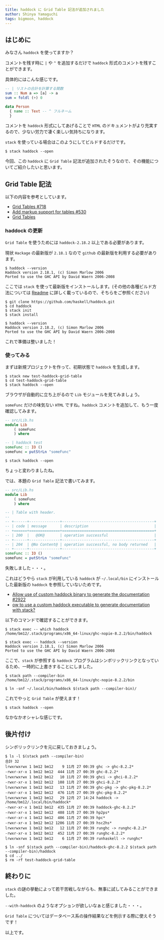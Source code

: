```yaml
---
title: haddock に Grid Table 記法が追加されました
author: Shinya Yamaguchi
tags: bigmoon, haddock
---
```


## はじめに

みなさん `haddock` を使ってますか？

コメントを残す時に `|` や `^` を追加するだけで `haddock` 形式のコメントを残すことができます。

具体的にはこんな感じです。

```haskell
-- | リストの合計を計算する関数
sum :: Num a => [a] -> a
sum = foldl (+) 0

data Person
  { name :: Text -- ^ フルネーム
  }
```

コメントを `haddock` 形式にしてあげることで `HTML` のドキュメントがより充実するので、少ない労力で凄く楽しい気持ちになります。

`stack` を使っている場合はこのようにしてビルドするだけです。

```shell
$ stack haddock --open
```

今回、この `haddock` に `Grid Table` 記法が追加されたそうなので、その機能についてご紹介したいと思います。

<!--more-->

## Grid Table 記法

以下の内容を参考としています。

- [Grid Tables #718](https://github.com/haskell/haddock/pull/718)
- [Add markup support for tables #530](https://github.com/haskell/haddock/issues/530)
- [Grid Tables](http://haskell-haddock.readthedocs.io/en/latest/markup.html#grid-tables)

### haddock の更新

`Grid Table` を使うためには `haddock-2.18.2` 以上である必要があります。

現状 `Hackage` の最新版が `2.18.1` なので `github` の最新版を利用する必要があります。

```shell
$ haddock --version
Haddock version 2.18.1, (c) Simon Marlow 2006
Ported to use the GHC API by David Waern 2006-2008
```

ここでは `stack` を使って最新版をインストールします。(その他の各種ビルド方法については [Readme](https://github.com/haskell/haddock#hacking) に詳しく載っているので、そちらをご参照ください)

```shell
$ git clone https://github.com/haskell/haddock.git
$ cd haddock
$ stack init
$ stack install

$ haddock --version
Haddock version 2.18.2, (c) Simon Marlow 2006
Ported to use the GHC API by David Waern 2006-2008
```

これで準備は整いました！

### 使ってみる

まずは新規プロジェクトを作って、初期状態で `haddock` を生成します。

```shell
$ stack new test-haddock-grid-table
$ cd test-haddock-grid-table
$ stack haddock --open
```

ブラウザが自動的に立ち上がるので `Lib` モジュールを見てみましょう。

`someFunc` だけの味気ない `HTML` ですね。`haddock` コメントを追加して、もう一度確認してみます。

```haskell
-- src/Lib.hs
module Lib
    ( someFunc
    ) where

-- | haddock test
someFunc :: IO ()
someFunc = putStrLn "someFunc"
```

```shell
$ stack haddock --open
```

ちょっと変わりましたね。

では、本題の `Grid Table` 記法で書いてみます。

```haskell
-- src/Lib.hs
module Lib
    ( someFunc
    ) where

-- | Table with header.
--
-- +------+--------------+------------------------------------------+
-- | code | message      | description                              |
-- +======+==============+==========================================+
-- | 200  |   @OK@       | operation successful                     |
-- +------+--------------+------------------------------------------+
-- | 204  | @No Content@ | operation successful, no body returned   |
-- +------+--------------+------------------------------------------+
someFunc :: IO ()
someFunc = putStrLn "someFunc"
```

失敗しました・・・。

これはどうやら `stack` が利用している `haddock` が `~/.local/bin` にインストールした最新版の `haddock` を参照していないためです。

- [Allow use of custom haddock binary to generate the documentation #2922](https://github.com/commercialhaskell/stack/issues/2922)
- [ow to use a custom haddock executable to generate documentation with stack?](https://stackoverflow.com/questions/41628606/how-to-use-a-custom-haddock-executable-to-generate-documentation-with-stack)

以下のコマンドで確認することができます。

```shell
$ stack exec -- which haddock
/home/bm12/.stack/programs/x86_64-linux/ghc-nopie-8.2.2/bin/haddock

$ stack exec -- haddock --version
Haddock version 2.18.1, (c) Simon Marlow 2006
Ported to use the GHC API by David Waern 2006-2008
```

ここで、`stack` が参照する `haddock` プログラムはシンボリックリンクとなっているため、一時的に上書きすることにしました。

```shell
$ stack path --compiler-bin
/home/bm12/.stack/programs/x86_64-linux/ghc-nopie-8.2.2/bin

$ ln -snf ~/.local/bin/haddock $(stack path --compiler-bin)/
```

これでやっと `Grid Table` が使えます！

```shell
$ stack haddock --open
```

なかなかオシャレな感じです。

## 後片付け

シンボリックリンクを元に戻しておきましょう。

```shell
$ ls -l $(stack path --compiler-bin)
合計 32
lrwxrwxrwx 1 bm12 bm12    9 11月 27 00:39 ghc -> ghc-8.2.2*
-rwxr-xr-x 1 bm12 bm12  444 11月 27 00:39 ghc-8.2.2*
lrwxrwxrwx 1 bm12 bm12   10 11月 27 00:39 ghci -> ghci-8.2.2*
-rwxr-xr-x 1 bm12 bm12  108 11月 27 00:39 ghci-8.2.2*
lrwxrwxrwx 1 bm12 bm12   13 11月 27 00:39 ghc-pkg -> ghc-pkg-8.2.2*
-rwxr-xr-x 1 bm12 bm12  476 11月 27 00:39 ghc-pkg-8.2.2*
lrwxrwxrwx 1 bm12 bm12   29 12月 27 14:24 haddock -> /home/bm12/.local/bin/haddock*
-rwxr-xr-x 1 bm12 bm12  435 11月 27 00:39 haddock-ghc-8.2.2*
-rwxr-xr-x 1 bm12 bm12  408 11月 27 00:39 hp2ps*
-rwxr-xr-x 1 bm12 bm12  406 11月 27 00:39 hpc*
-rwxr-xr-x 1 bm12 bm12 1206 11月 27 00:39 hsc2hs*
lrwxrwxrwx 1 bm12 bm12   12 11月 27 00:39 runghc -> runghc-8.2.2*
-rwxr-xr-x 1 bm12 bm12  452 11月 27 00:39 runghc-8.2.2*
lrwxrwxrwx 1 bm12 bm12    6 11月 27 00:39 runhaskell -> runghc*

$ ln -snf $(stack path --compiler-bin)/haddock-ghc-8.2.2 $(stack path --compiler-bin)/haddock
$ cd ../
$ rm -rf test-haddock-grid-table
```

## 終わりに

`stack` の謎の挙動によって若干苦戦しながらも、無事に試してみることができました。

`--with-haddock` のようなオプションが欲しいなぁと感じました・・・。

`Grid Table` についてはデータベース系の操作結果などを例示する際に使えそうです！

以上です。
